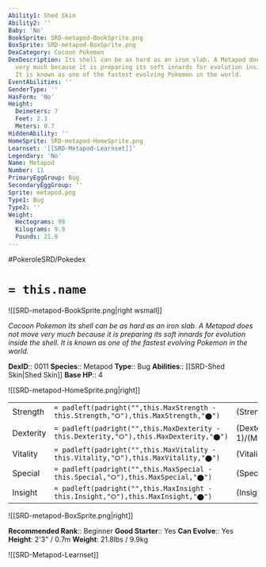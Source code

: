 ```yaml
---
Ability1: Shed Skin
Ability2: ''
Baby: 'No'
BookSprite: SRD-metapod-BookSprite.png
BoxSprite: SRD-metapod-BoxSprite.png
DexCategory: Cocoon Pokemon
DexDescription: Its shell can be as hard as an iron slab. A Metapod does not move
  very much because it is preparing its soft innards for evolution inside the shell.
  It is known as one of the fastest evolving Pokemon in the world.
EventAbilities: ''
GenderType: ''
HasForm: 'No'
Height:
  Deimeters: 7
  Feet: 2.3
  Meters: 0.7
HiddenAbility: ''
HomeSprite: SRD-metapod-HomeSprite.png
Learnset: '[[SRD-Metapod-Learnset]]'
Legendary: 'No'
Name: Metapod
Number: 11
PrimaryEggGroup: Bug
SecondaryEggGroup: ''
Sprite: metapod.png
Type1: Bug
Type2: ''
Weight:
  Hectograms: 99
  Kilograms: 9.9
  Pounds: 21.8
---
```


#PokeroleSRD/Pokedex

# `= this.name`

![[SRD-metapod-BookSprite.png|right wsmall]]

*Cocoon Pokemon*
*Its shell can be as hard as an iron slab. A Metapod does not move very much because it is preparing its soft innards for evolution inside the shell. It is known as one of the fastest evolving Pokemon in the world.*

**DexID**:: 0011
**Species**:: Metapod
**Type**:: Bug
**Abilities**:: [[SRD-Shed Skin|Shed Skin]]
**Base HP**:: 4

![[SRD-metapod-HomeSprite.png|right]]

|           |                                                                                        |                                          |
| --------- | -------------------------------------------------------------------------------------- | ---------------------------------------- |
| Strength  | `= padleft(padright("",this.MaxStrength - this.Strength,"⭘"),this.MaxStrength,"⬤")`    | (Strength::1)/(MaxStrength::3)   |
| Dexterity | `= padleft(padright("",this.MaxDexterity - this.Dexterity,"⭘"),this.MaxDexterity,"⬤")` | (Dexterity:: 1)/(MaxDexterity::3) |
| Vitality  | `= padleft(padright("",this.MaxVitality - this.Vitality,"⭘"),this.MaxVitality,"⬤")`    | (Vitality::2)/(MaxVitality::4)   |
| Special   | `= padleft(padright("",this.MaxSpecial - this.Special,"⭘"),this.MaxSpecial,"⬤")`       | (Special::1)/(MaxSpecial::3)     |
| Insight   | `= padleft(padright("",this.MaxInsight - this.Insight,"⭘"),this.MaxInsight,"⬤")`       | (Insight::1)/(MaxInsight::3)     |

![[SRD-metapod-BoxSprite.png|right]]

**Recommended Rank**:: Beginner
**Good Starter**:: Yes
**Can Evolve**:: Yes
**Height**: 2'3" / 0.7m
**Weight**: 21.8lbs / 9.9kg

![[SRD-Metapod-Learnset]]